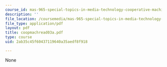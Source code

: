 ```yaml
---
course_id: mas-965-special-topics-in-media-technology-cooperative-machines-fall-2003
description: ''
file_location: /coursemedia/mas-965-special-topics-in-media-technology-cooperative-machines-fall-2003/2ab35c45f60437119640a35aedf8f918_coopmachread03a.pdf
file_type: application/pdf
layout: pdf
title: coopmachread03a.pdf
type: course
uid: 2ab35c45f60437119640a35aedf8f918

---
```

None